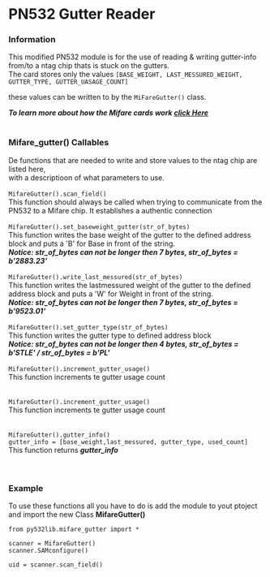 # PN532 Gutter Reader

### Information
This modified PN532 module is for the use of reading & writing gutter-info from/to a ntag chip thats is stuck on the gutters.</br>
The card stores only the values `[BASE_WEIGHT, LAST_MESSURED_WEIGHT, GUTTER_TYPE, GUTTER_UASAGE_COUNT]`

these values can be written to by the `MiFareGutter()` class.

***To learn more about how the Mifare cards work [click Here](https://www.nxp.com/docs/en/data-sheet/MF1S50YYX_V1.pdf)***
<br/></br>
### Mifare_gutter() Callables
De functions that are needed to write and store values to the ntag chip are listed here, </br>with a descriptioon of what parameters to use.
</br></br>
`MifareGutter().scan_field()`</br>
This function should always be called when trying to communicate from the PN532 to a Mifare chip. It establishes a authentic connection
</br></br>
`MifareGutter().set_baseweight_gutter(str_of_bytes)`<br/>
This function writes the base weight of the gutter to the defined address block and puts a 'B' for Base in front of the string.<br/>
***Notice: str_of_bytes can not be longer then 7 bytes,  str_of_bytes =  b'2883.23'*** 
</br></br>
`MifareGutter().write_last_messured(str_of_bytes)`<br/>
This function writes the lastmessured weight of the gutter to the defined address block and puts a 'W' for Weight in front of the string.<br/>
***Notice: str_of_bytes can not be longer then 7 bytes,  str_of_bytes =  b'9523.01'*** 
</br></br>
`MifareGutter().set_gutter_type(str_of_bytes)`<br/>
This function writes the gutter type to defined address block <br/>
***Notice: str_of_bytes can not be longer then 4 bytes,  str_of_bytes =  b'STLE' /  str_of_bytes =  b'PL'*** 
</br></br>
`MifareGutter().increment_gutter_usage()`<br/>
This function increments te gutter usage count <br/>
</br></br>
`MifareGutter().increment_gutter_usage()`<br/>
This function increments te gutter usage count <br/>
</br></br>
`MifareGutter().gutter_info()`<br/>
`gutter_info = [base_weight,last_messured, gutter_type, used_count]`<br/>
This function returns ***gutter_info*** <br/>
</br></br>

### Example
To use these functions all you have to do is add the module to yout ptoject and import the new Class **MifareGutter()**
```
from py532lib.mifare_gutter import *

scanner = MifareGutter()
scanner.SAMconfigure()

uid = scanner.scan_field()
```
